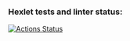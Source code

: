 ### Hexlet tests and linter status:
[![Actions Status](https://github.com/mrmelvin/java-project-71/workflows/hexlet-check/badge.svg)](https://github.com/mrmelvin/java-project-71/actions)